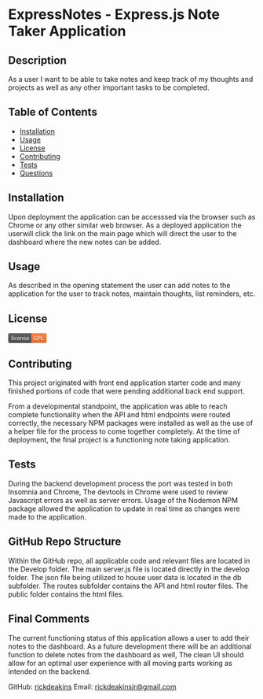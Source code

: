 # ExpressNotes - Express.js Note Taker Application

## Description

As a user I want to be able to take notes and keep track of my thoughts and projects as well as any other important tasks to be completed.

## Table of Contents

- [Installation](#installation)
- [Usage](#usage)
- [License](#license)
- [Contributing](#contributing)
- [Tests](#tests)
- [Questions](#questions)

## Installation

Upon deployment the application can be accesssed via the browser such as Chrome or any other similar web browser. As a deployed application the userwill click the link on the main page which will direct the user to the dashboard where the new notes can be added.

## Usage

As described in the opening statement the user can add notes to the application for the user to track notes, maintain thoughts, list reminders, etc.

## License

<svg xmlns="http://www.w3.org/2000/svg" xmlns:xlink="http://www.w3.org/1999/xlink" width="78" height="20" role="img" aria-label="license: GPL"><title>license: GPL</title><linearGradient id="s" x2="0" y2="100%"><stop offset="0" stop-color="#bbb" stop-opacity=".1"/><stop offset="1" stop-opacity=".1"/></linearGradient><clipPath id="r"><rect width="78" height="20" rx="3" fill="#fff"/></clipPath><g clip-path="url(#r)"><rect width="47" height="20" fill="#555"/><rect x="47" width="31" height="20" fill="#fe7d37"/><rect width="78" height="20" fill="url(#s)"/></g><g fill="#fff" text-anchor="middle" font-family="Verdana,Geneva,DejaVu Sans,sans-serif" text-rendering="geometricPrecision" font-size="110"><text aria-hidden="true" x="245" y="150" fill="#010101" fill-opacity=".3" transform="scale(.1)" textLength="370">license</text><text x="245" y="140" transform="scale(.1)" fill="#fff" textLength="370">license</text><text aria-hidden="true" x="615" y="150" fill="#010101" fill-opacity=".3" transform="scale(.1)" textLength="210">GPL</text><text x="615" y="140" transform="scale(.1)" fill="#fff" textLength="210">GPL</text></g></svg>

## Contributing

This project originated with front end application starter code and many finished portions of code that were pending additional back end support.

From a developmental standpoint, the application was able to reach complete functionality when the API and html endpoints were routed correctly, the necessary NPM packages were installed as well as the use of a helper file for the process to come together completely. At the time of deployment, the final project is a functioning note taking application.

## Tests

During the backend development process the port was tested in both Insomnia and Chrome, The devtools in Chrome were used to review Javascript errors as well as server errors. Usage of the Nodemon NPM package allowed the application to update in real time as changes were made to the application.

## GitHub Repo Structure

Within the GitHub repo, all applicable code and relevant files are located in the Develop folder. The main server.js file is located directly in the develop folder. The json file being utilized to house user data is located in the db subfolder. The routes subfolder contains the API and html router files. The public folder contains the html files.

## Final Comments

The current functioning status of this application allows a user to add their notes to the dashboard. As a future development there will be an additional function to delete notes from the dashboard as well, The clean UI should allow for an optimal user experience with all moving parts working as intended on the backend.

GitHub: [rickdeakins](https://github.com/rickdeakins)
Email: [rickdeakinsjr@gmail.com](mailto:rickdeakinsjr@gmail.com)
